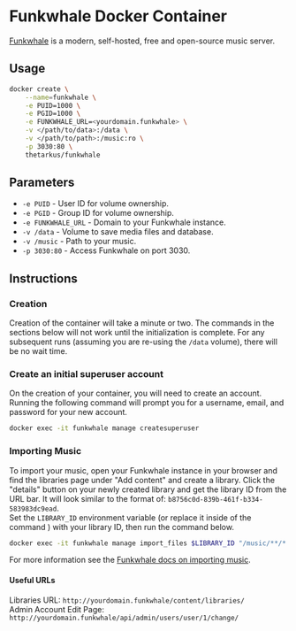 # Funkwhale Docker Container

[Funkwhale](https://funkwhale.audio/) is a modern, self-hosted, free and open-source music server.


## Usage
```sh
docker create \
	--name=funkwhale \
	-e PUID=1000 \
	-e PGID=1000 \
	-e FUNKWHALE_URL=<yourdomain.funkwhale> \
	-v </path/to/data>:/data \
	-v </path/to/path>:/music:ro \
	-p 3030:80 \
	thetarkus/funkwhale
```


## Parameters
+ `-e PUID` - User ID for volume ownership.
+ `-e PGID` - Group ID for volume ownership.
+ `-e FUNKWHALE_URL` - Domain to your Funkwhale instance.
+ `-v /data` - Volume to save media files and database.
+ `-v /music` - Path to your music.
+ `-p 3030:80` - Access Funkwhale on port 3030.


## Instructions
### Creation
Creation of the container will take a minute or two. The commands in the sections below will not work until the initialization is complete. For any subsequent runs (assuming you are re-using the `/data` volume), there will be no wait time.

### Create an initial superuser account
On the creation of your container, you will need to create an account. Running the following command will prompt you for a username, email, and password for your new account.  
```sh
docker exec -it funkwhale manage createsuperuser
```

### Importing Music
To import your music, open your Funkwhale instance in your browser and find the libraries page under "Add content" and create a library. Click the "details" button on your newly created library and get the library ID from the URL bar. It will look similar to the format of: `b8756c0d-839b-461f-b334-583983dc9ead`.  
Set the `LIBRARY_ID` environment variable (or replace it inside of the command ) with your library ID, then run the command below.  
```sh
docker exec -it funkwhale manage import_files $LIBRARY_ID "/music/**/*.mp3" --in-place --async
```
For more information see the [Funkwhale docs on importing music](https://docs.funkwhale.audio/importing-music.html).

#### Useful URLs
Libraries URL: `http://yourdomain.funkwhale/content/libraries/`  
Admin Account Edit Page: `http://yourdomain.funkwhale/api/admin/users/user/1/change/`
